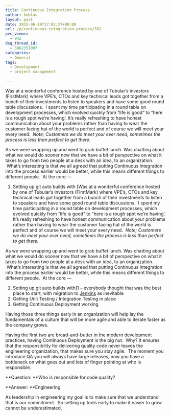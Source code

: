 ```yaml
---
title: Continuous Integration Process
author: koblas
layout: post
date: 2015-06-19T17:02:27+00:00
url: /p/continuous-integration-process/582
pvc_views:
  - 942
dsq_thread_id:
  - 3862351097
categories:
  - General
tags:
  - Development
  - project management

---
```

Was at a wonderful conference hosted by one of Tubular&#8217;s investors (FirstMark) where VPE&#8217;s, CTOs and key technical leads got together from a bunch of their investments to listen to speakers and have some good round table discussions.  I spent my time participating in a round table on development processes, which evolved quickly from &#8220;life is good&#8221; to &#8220;here is a rough spot we&#8217;re having&#8217;. It&#8217;s really refreshing to have honest communication about your problems rather than having to wear the customer facing hat of the world is perfect and of course we will meet your every need.  _Note; Customers we do meet your ever need, sometimes the process is less than perfect to get there._

As we were wrapping up and went to grab buffet lunch. Was chatting about what we would do sooner now that we have a bit of perspective on what it takes to go from two people at a desk with an idea, to an organization.  What&#8217;s interesting is that we all agreed that putting Continuous Integration into the process earlier would be better, while this means different things to different people.  At the core &#8212;

  1. Setting up git auto builds with [Was at a wonderful conference hosted by one of Tubular&#8217;s investors (FirstMark) where VPE&#8217;s, CTOs and key technical leads got together from a bunch of their investments to listen to speakers and have some good round table discussions.  I spent my time participating in a round table on development processes, which evolved quickly from &#8220;life is good&#8221; to &#8220;here is a rough spot we&#8217;re having&#8217;. It&#8217;s really refreshing to have honest communication about your problems rather than having to wear the customer facing hat of the world is perfect and of course we will meet your every need.  _Note; Customers we do meet your ever need, sometimes the process is less than perfect to get there._

As we were wrapping up and went to grab buffet lunch. Was chatting about what we would do sooner now that we have a bit of perspective on what it takes to go from two people at a desk with an idea, to an organization.  What&#8217;s interesting is that we all agreed that putting Continuous Integration into the process earlier would be better, while this means different things to different people.  At the core &#8212;

  1. Setting up git auto builds with][1] &#8211; everybody thought that was the best place to start, with migration to [Jenkins][2] as inevitable
  2. Getting Unit Testing / Integration Testing in place
  3. Getting Continuous Deployment working

Having those three things early in an organization will help lay the fundamentals of a culture that will be more agile and able to iterate faster as the company grows.

Having the first two are bread-and-butter in the modern development practices, having Continuous Deployment is the big nut.  Why? It ensures that the responsibility for delivering quality code never leaves the engineering organization, that makes sure you stay agile.  The moment you introduce QA you will always have large releases, now you have a bottleneck on what goes out and lots of finger pointing at who is responsible.

**Question: **Who is responsible for code quality?
  
**Answer: **Engineering

As leadership in engineering my goal is to make sure that we understand that is our commitment.  So setting up tools early to make it easier to grow cannot be underestimated.

 [1]: https://travis-ci.org/
 [2]: https://jenkins-ci.org/